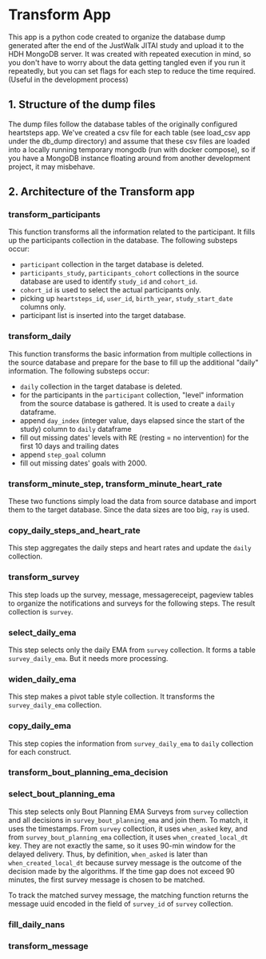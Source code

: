 # Transform App

This app is a python code created to organize the database dump generated after the end of the JustWalk JITAI study and upload it to the HDH MongoDB server. It was created with repeated execution in mind, so you don't have to worry about the data getting tangled even if you run it repeatedly, but you can set flags for each step to reduce the time required. (Useful in the development process)

## 1. Structure of the dump files

The dump files follow the database tables of the originally configured heartsteps app. We've created a csv file for each table (see load_csv app under the db_dump directory) and assume that these csv files are loaded into a locally running temporary mongodb (run with docker compose), so if you have a MongoDB instance floating around from another development project, it may misbehave.


## 2. Architecture of the Transform app

### transform_participants
This function transforms all the information related to the participant. It fills up the participants collection in the database. The following substeps occur:

- `participant` collection in the target database is deleted.
- `participants_study`, `participants_cohort` collections in the source database are used to identify `study_id` and `cohort_id`.
- `cohort_id` is used to select the actual participants only.
- picking up `heartsteps_id`, `user_id`, `birth_year`, `study_start_date` columns only.
- participant list is inserted into the target database.

### transform_daily
This function transforms the basic information from multiple collections in the source database and prepare for the base to fill up the additional "daily" information. The following substeps occur:

- `daily` collection in the target database is deleted.
- for the participants in the `participant` collection, "level" information from the source database is gathered. It is used to create a `daily` dataframe.
- append `day_index` (integer value, days elapsed since the start of the study) column to `daily` dataframe
- fill out missing dates' levels with RE (resting = no intervention) for the first 10 days and trailing dates
- append `step_goal` column
- fill out missing dates' goals with 2000.

### transform_minute_step, transform_minute_heart_rate
These two functions simply load the data from source database and import them to the target database. Since the data sizes are too big, `ray` is used.

### copy_daily_steps_and_heart_rate
This step aggregates the daily steps and heart rates and update the `daily` collection.

### transform_survey
This step loads up the survey, message, messagereceipt, pageview tables to organize the notifications and surveys for the following steps. The result collection is `survey`.

### select_daily_ema
This step selects only the daily EMA from `survey` collection. It forms a table `survey_daily_ema`. But it needs more processing.

### widen_daily_ema
This step makes a pivot table style collection. It transforms the `survey_daily_ema` collection.

### copy_daily_ema
This step copies the information from `survey_daily_ema` to `daily` collection for each construct.

### transform_bout_planning_ema_decision

### select_bout_planning_ema
This step selects only Bout Planning EMA Surveys from `survey` collection and all decisions in `survey_bout_planning_ema` and join them. To match, it uses the timestamps. From `survey` collection, it uses `when_asked` key, and from `survey_bout_planning_ema` collection, it uses `when_created_local_dt` key. They are not exactly the same, so it uses 90-min window for the delayed delivery. Thus, by definition, `when_asked` is later than `when_created_local_dt` because survey message is the outcome of the decision made by the algorithms. If the time gap does not exceed 90 minutes, the first survey message is chosen to be matched.

To track the matched survey message, the matching function returns the message uuid encoded in the field of `survey_id` of `survey` collection.




### fill_daily_nans

### transform_message